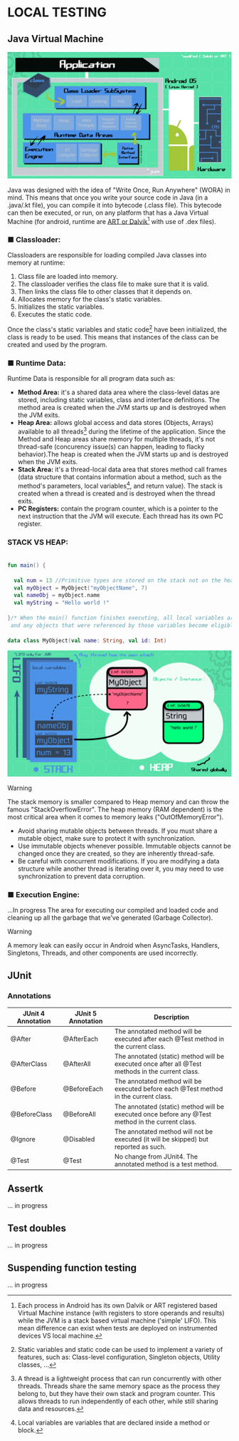 # LOCAL TESTING

## Java Virtual Machine
![JVM](./JVM.png)

Java was designed with the idea of "Write Once, Run Anywhere" (WORA) in mind. This means that once you write your source code in Java (in a .java/.kt file), you can compile it into bytecode (.class file). This bytecode can then be executed, or run, on any platform that has a Java Virtual Machine (for android, runtime are [ART or Dalvik](https://source.android.com/docs/core/runtime)[^1] with use of .dex files).

### ■ Classloader:

Classloaders are responsible for loading compiled Java classes into memory at runtime:

1. Class file are loaded into memory.
2. The classloader verifies the class file to make sure that it is valid.
3. Then links the class file to other classes that it depends on.
4. Allocates memory for the class's static variables.
5. Initializes the static variables.
6. Executes the static code.
   
Once the class's static variables and static code[^2] have been initialized, the class is ready to be used. This means that instances of the class can be created and used by the program.

### ■ Runtime Data:

Runtime Data is responsible for all program data such as:

  - **Method Area:** it's a shared data area where the class-level datas are stored, including static variables, class and interface definitions. The method area is created when the JVM starts up and is destroyed when the JVM exits.
  - **Heap Area:** allows global access and data stores (Objects, Arrays) available to all threads[^3] during the lifetime of the application. Since the Method and Heap areas share memory for multiple threads, it's not thread-safe (concurency issue(s) can happen, leading to flacky behavior).The heap is created when the JVM starts up and is destroyed when the JVM exits.
  - **Stack Area:** it's a thread-local data area that stores method call frames (data structure that contains information about a method, such as the method's parameters, local variables[^4], and return value). The stack is created when a thread is created and is destroyed when the thread exits.
  - **PC Registers:** contain the program counter, which is a pointer to the next instruction that the JVM will execute. Each thread has its own PC register.

### STACK VS HEAP:

```kotlin

fun main() {

  val num = 13 //Primitive types are stored on the stack not on the heap.
  val myObject = MyObject("myObjectName", 7)
  val nameObj = myObject.name
  val myString = "Hello world !"

}/* When the main() function finishes executing, all local variables are removed from the stack
 and any objects that were referenced by those variables become eligible for garbage collection.*/

data class MyObject(val name: String, val id: Int)

```

![STACKNHEAP](./StackHeap.png)

> [!WARNING]
> The stack memory is smaller compared to Heap memory and can throw the famous "StackOverflowError".
> The heap memory (RAM dependent) is the most critical area when it comes to memory leaks ("OutOfMemoryError").
> - Avoid sharing mutable objects between threads. If you must share a mutable object, make sure to protect it with synchronization.
> - Use immutable objects whenever possible. Immutable objects cannot be changed once they are created, so they are inherently thread-safe.
> - Be careful with concurrent modifications. If you are modifying a data structure while another thread is iterating over it, you may need to use synchronization to prevent data corruption.

### ■ Execution Engine:
...In progress
The area for executing our compiled and loaded code and cleaning up all the garbage that we’ve generated (Garbage Collector).

> [!WARNING]
> A memory leak can easily occur in Android when AsyncTasks, Handlers, Singletons, Threads, and other components are used incorrectly.

## JUnit



### Annotations
| JUnit 4 Annotation | JUnit 5 Annotation | Description |
|--------------------|--------------------|-------------|
| @After             | @AfterEach          | The annotated method will be executed after each @Test method in the current class. |
| @AfterClass        | @AfterAll           | The annotated (static) method will be executed once after all @Test methods in the current class. |
| @Before            | @BeforeEach         | The annotated method will be executed before each @Test method in the current class. |
| @BeforeClass       | @BeforeAll          | The annotated (static) method will be executed once before any @Test method in the current class. |
| @Ignore            | @Disabled           | The annotated method will not be executed (it will be skipped) but reported as such. |
| @Test              | @Test               | No change from JUnit4. The annotated method is a test method. |

## Assertk
... in progress
## Test doubles
... in progress
## Suspending function testing
... in progress

[^1]: Each process in Android has its own Dalvik or ART registered based Virtual Machine instance (with registers to store operands and results) while the JVM is a stack based virtual machine ('simple' LIFO). This mean difference can exist when tests are deployed on instrumented devices VS local machine.
[^2]: Static variables and static code can be used to implement a variety of features, such as: Class-level configuration, Singleton objects, Utility classes, ...
[^3]: A thread is a lightweight process that can run concurrently with other threads. Threads share the same memory space as the process they belong to, but they have their own stack and program counter. This allows threads to run independently of each other, while still sharing data and resources.
[^4]: Local variables are variables that are declared inside a method or block.

